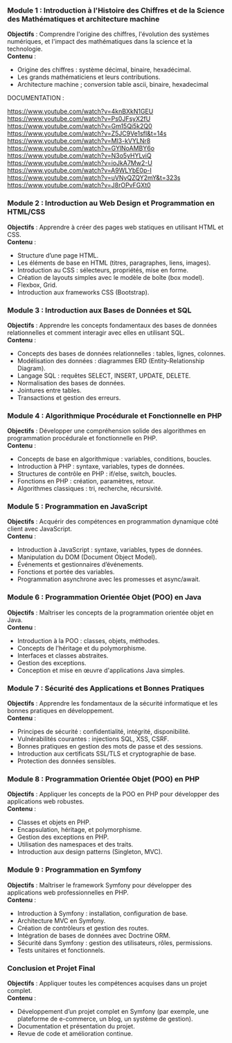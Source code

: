 ### Module 1 : Introduction à l'Histoire des Chiffres et de la Science des Mathématiques et architecture machine
**Objectifs** : Comprendre l'origine des chiffres, l'évolution des systèmes numériques, et l'impact des mathématiques dans la science et la technologie.  
**Contenu** :
- Origine des chiffres : système décimal, binaire, hexadécimal.
- Les grands mathématiciens et leurs contributions.
- Architecture machine ; conversion table ascii, binaire, hexadecimal
  
DOCUMENTATION :  

https://www.youtube.com/watch?v=4knBXkN1GEU  
https://www.youtube.com/watch?v=Ps0JFsyX2fU  
https://www.youtube.com/watch?v=Gm15Qi5k2Q0  
https://www.youtube.com/watch?v=Z5JC9Ve1sfI&t=14s  
https://www.youtube.com/watch?v=Ml3-kVYLNr8  
https://www.youtube.com/watch?v=GYlNoAMBY6o  
https://www.youtube.com/watch?v=N3o5yHYLviQ  
https://www.youtube.com/watch?v=ioJkA7Mw2-U  
https://www.youtube.com/watch?v=A9WLYbE0p-I  
https://www.youtube.com/watch?v=uVNyQZQY2mY&t=323s  
https://www.youtube.com/watch?v=J8rOPvFGXt0  


### Module 2 : Introduction au Web Design et Programmation en HTML/CSS
**Objectifs** : Apprendre à créer des pages web statiques en utilisant HTML et CSS.  
**Contenu** :
- Structure d’une page HTML.
- Les éléments de base en HTML (titres, paragraphes, liens, images).
- Introduction au CSS : sélecteurs, propriétés, mise en forme.
- Création de layouts simples avec le modèle de boîte (box model).
- Flexbox, Grid.
- Introduction aux frameworks CSS (Bootstrap).

### Module 3 : Introduction aux Bases de Données et SQL
**Objectifs** : Apprendre les concepts fondamentaux des bases de données relationnelles et comment interagir avec elles en utilisant SQL.  
**Contenu** :
- Concepts des bases de données relationnelles : tables, lignes, colonnes.
- Modélisation des données : diagrammes ERD (Entity-Relationship Diagram).
- Langage SQL : requêtes SELECT, INSERT, UPDATE, DELETE.
- Normalisation des bases de données.
- Jointures entre tables.
- Transactions et gestion des erreurs.

### Module 4 : Algorithmique Procédurale et Fonctionnelle en PHP
**Objectifs** : Développer une compréhension solide des algorithmes en programmation procédurale et fonctionnelle en PHP.  
**Contenu** :
- Concepts de base en algorithmique : variables, conditions, boucles.
- Introduction à PHP : syntaxe, variables, types de données.
- Structures de contrôle en PHP : if/else, switch, boucles.
- Fonctions en PHP : création, paramètres, retour.
- Algorithmes classiques : tri, recherche, récursivité.

### Module 5 : Programmation en JavaScript
**Objectifs** : Acquérir des compétences en programmation dynamique côté client avec JavaScript.  
**Contenu** :
- Introduction à JavaScript : syntaxe, variables, types de données.
- Manipulation du DOM (Document Object Model).
- Événements et gestionnaires d’événements.
- Fonctions et portée des variables.
- Programmation asynchrone avec les promesses et async/await.

### Module 6 : Programmation Orientée Objet (POO) en Java
**Objectifs** : Maîtriser les concepts de la programmation orientée objet en Java.  
**Contenu** :
- Introduction à la POO : classes, objets, méthodes.
- Concepts de l’héritage et du polymorphisme.
- Interfaces et classes abstraites.
- Gestion des exceptions.
- Conception et mise en œuvre d'applications Java simples.

### Module 7 : Sécurité des Applications et Bonnes Pratiques
**Objectifs** : Apprendre les fondamentaux de la sécurité informatique et les bonnes pratiques en développement.  
**Contenu** :
- Principes de sécurité : confidentialité, intégrité, disponibilité.
- Vulnérabilités courantes : injections SQL, XSS, CSRF.
- Bonnes pratiques en gestion des mots de passe et des sessions.
- Introduction aux certificats SSL/TLS et cryptographie de base.
- Protection des données sensibles.

### Module 8 : Programmation Orientée Objet (POO) en PHP
**Objectifs** : Appliquer les concepts de la POO en PHP pour développer des applications web robustes.  
**Contenu** :
- Classes et objets en PHP.
- Encapsulation, héritage, et polymorphisme.
- Gestion des exceptions en PHP.
- Utilisation des namespaces et des traits.
- Introduction aux design patterns (Singleton, MVC).

### Module 9 : Programmation en Symfony
**Objectifs** : Maîtriser le framework Symfony pour développer des applications web professionnelles en PHP.  
**Contenu** :
- Introduction à Symfony : installation, configuration de base.
- Architecture MVC en Symfony.
- Création de contrôleurs et gestion des routes.
- Intégration de bases de données avec Doctrine ORM.
- Sécurité dans Symfony : gestion des utilisateurs, rôles, permissions.
- Tests unitaires et fonctionnels.

### Conclusion et Projet Final
**Objectifs** : Appliquer toutes les compétences acquises dans un projet complet.  
**Contenu** :
- Développement d’un projet complet en Symfony (par exemple, une plateforme de e-commerce, un blog, un système de gestion).
- Documentation et présentation du projet.
- Revue de code et amélioration continue.

